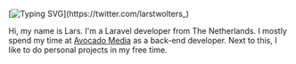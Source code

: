 [![Typing SVG](https://readme-typing-svg.herokuapp.com?size=15&duration=2000&color=0093F7&background=18FF0000&lines=%40larstwolters_)](https://twitter.com/larstwolters_)

Hi, my name is Lars. I'm a Laravel developer from The Netherlands. I mostly spend my time at [Avocado Media](https://avocado.media/) as a back-end developer. Next to this, I like to do personal projects in my free time.
